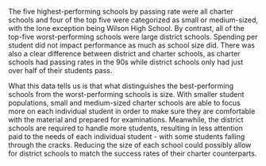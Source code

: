 The five highest-performing schools by passing rate were all charter schools and four of the top five were categorized as small or medium-sized, with the lone exception being Wilson High School. By contrast, all of the top-five worst-performing schools were large district schools. Spending per student did not impact performance as much as school size did. There was also a clear difference between district and charter schools, as charter schools had passing rates in the 90s while district schools only had just over half of their students pass.

What this data tells us is that what distinguishes the best-performing schools from the worst-performing schools is size. With smaller student populations, small and medium-sized charter schools are able to focus more on each individual student in order to make sure they are comfortable with the material and prepared for examinations. Meanwhile, the district schools are required to handle more students, resulting in less attention paid to the needs of each individual student - with some students falling through the cracks. Reducing the size of each school could possibly allow for district schools to match the success rates of their charter counterparts. 

